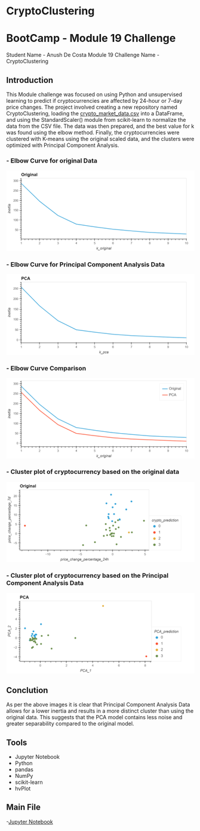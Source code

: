 # CryptoClustering

# BootCamp - Module 19 Challenge

Student Name - Anush De Costa Module 19 Challenge Name - CryptoClustering

## Introduction

This Module challenge was focused on using Python and unsupervised learning to predict if cryptocurrencies are affected by 24-hour or 7-day price changes. The project involved creating a new repository named CryptoClustering, loading the [crypto_market_data.csv](./Resources/crypto_market_data.csv) into a DataFrame, and using the StandardScaler() module from scikit-learn to normalize the data from the CSV file. The data was then prepared, and the best value for k was found using the elbow method. Finally, the cryptocurrencies were clustered with K-means using the original scaled data, and the clusters were optimized with Principal Component Analysis.

### - Elbow Curve for original Data

![Original Elbow](./images/original_elbow_bokeh_plot.png)

### - Elbow Curve for Principal Component Analysis Data

![Original Elbow](./images/PCA_elbow_bokeh_plot.png)

### - Elbow Curve Comparison

![Original Elbow](./images/elbow_comparison_bokeh_plot.png)

### - Cluster plot of cryptocurrency based on the original data

![Original Elbow](./images/original_scatter_bokeh_plot.png)

### - Cluster plot of cryptocurrency based on the Principal Component Analysis Data

![Original Elbow](./images/PCA_scatter_bokeh_plot.png)

## Conclution

As per the above images it is clear that Principal Component Analysis Data allows for a lower inertia and results in a more distinct cluster than using the original data. This suggests that the PCA model contains less noise and greater separability compared to the original model.

## Tools

- Jupyter Notebook
- Python
- pandas
- NumPy
- scikit-learn
- hvPlot

## Main File

-[Jupyter Notebook](/Crypto_Clustering.ipynb)
